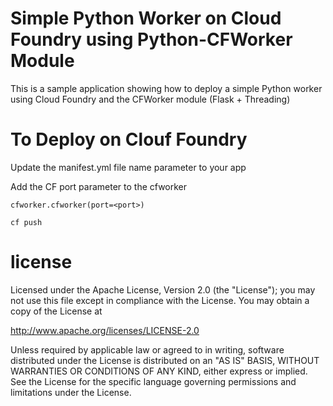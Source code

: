 Simple Python Worker on Cloud Foundry using Python-CFWorker Module
================================================================================

This is a sample application showing how to deploy a simple Python worker
using Cloud Foundry and the CFWorker module (Flask + Threading)


To Deploy on Clouf Foundry
================================================================================

Update the manifest.yml file name parameter to your app

Add the CF port parameter to the cfworker

```
cfworker.cfworker(port=<port>)
```

```
cf push
```

license
================================================================================

Licensed under the Apache License, Version 2.0 (the "License");
you may not use this file except in compliance with the License.
You may obtain a copy of the License at

<http://www.apache.org/licenses/LICENSE-2.0>

Unless required by applicable law or agreed to in writing, software
distributed under the License is distributed on an "AS IS" BASIS,
WITHOUT WARRANTIES OR CONDITIONS OF ANY KIND, either express or implied.
See the License for the specific language governing permissions and
limitations under the License.


